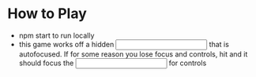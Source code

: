 # How to Play

- npm start to run locally
- this game works off a hidden <input/> that is autofocused. If for some reason you lose focus and controls, hit <tab> and it should focus the <input/> for controls
